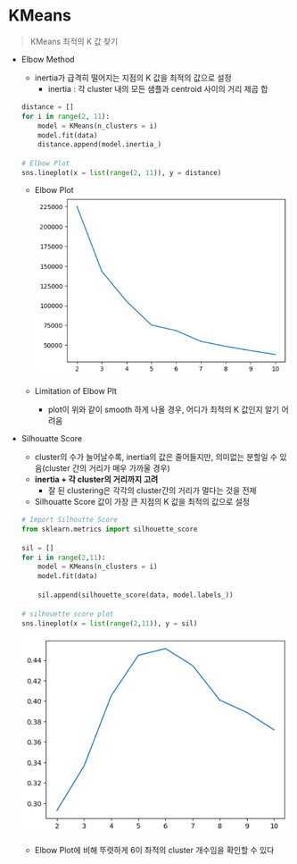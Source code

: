 KMeans
======

>KMeans 최적의 K 값 찾기
- Elbow Method
    - inertia가 급격히 떨어지는 지점의 K 값을 최적의 값으로 설정
        -  inertia : 각 cluster 내의 모든 샘플과 centroid 사이의 거리 제곱 합

    ```python
    distance = []
    for i in range(2, 11):
        model = KMeans(n_clusters = i)
        model.fit(data)
        distance.append(model.inertia_)
    
    # Elbow Plot 
    sns.lineplot(x = list(range(2, 11)), y = distance)
    ```
    - Elbow Plot
    ![alt text](image.png)

    - Limitation of Elbow Plt
      - plot이 위와 같이 smooth 하게 나올 경우, 어디가 최적의 K 값인지 알기 어려움

- Silhouatte Score
    - cluster의 수가 늘어날수록, inertia의 값은 줄어들지만, 의미없는 분할일 수 있음(cluster 간의 거리가 매우 가까울 경우)
    - **inertia + 각 cluster의 거리까지 고려**
        - 잘 된 clustering은 각각의 cluster간의 거리가 멀다는 것을 전제
    - Silhouatte Score 값이 가장 큰 지점의 K 값을 최적의 값으로 설정

    ```python
    # Import Silhoutte Score 
    from sklearn.metrics import silhouette_score

    sil = []
    for i in range(2,11):
        model = KMeans(n_clusters = i)
        model.fit(data)

        sil.append(silhouette_score(data, model.labels_))

    # silhouette score plot
    sns.lineplot(x = list(range(2,11)), y = sil)
    ```
    ![alt text](image-1.png)
    - Elbow Plot에 비해 뚜렷하게 6이 촤적의 cluster 개수임을 확인할 수 있다



